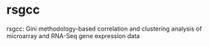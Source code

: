 # rsgcc
rsgcc: Gini methodology-based correlation and clustering analysis of microarray and RNA-Seq gene expression data

